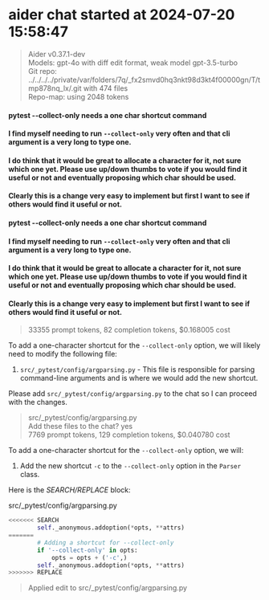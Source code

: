 
# aider chat started at 2024-07-20 15:58:47

> Aider v0.37.1-dev  
> Models: gpt-4o with diff edit format, weak model gpt-3.5-turbo  
> Git repo: ../../../../private/var/folders/7q/_fx2smvd0hq3nkt98d3kt4f00000gn/T/tmp878nq_lx/.git with 474 files  
> Repo-map: using 2048 tokens  

#### pytest --collect-only needs a one char shortcut command  
#### I find myself needing to run `--collect-only` very often and that cli argument is a very long to type one.   
####   
#### I do think that it would be great to allocate a character for it, not sure which one yet. Please use up/down thumbs to vote if you would find it useful or not and eventually proposing which char should be used.   
####   
#### Clearly this is a change very easy to implement but first I want to see if others would find it useful or not.  
#### pytest --collect-only needs a one char shortcut command  
#### I find myself needing to run `--collect-only` very often and that cli argument is a very long to type one.   
####   
#### I do think that it would be great to allocate a character for it, not sure which one yet. Please use up/down thumbs to vote if you would find it useful or not and eventually proposing which char should be used.   
####   
#### Clearly this is a change very easy to implement but first I want to see if others would find it useful or not.  
> 33355 prompt tokens, 82 completion tokens, $0.168005 cost  

To add a one-character shortcut for the `--collect-only` option, we will likely need to modify the following file:

1. `src/_pytest/config/argparsing.py` - This file is responsible for parsing command-line arguments and is where we would add the new shortcut.

Please add `src/_pytest/config/argparsing.py` to the chat so I can proceed with the changes.

> src/_pytest/config/argparsing.py  
> Add these files to the chat? yes  
> 7769 prompt tokens, 129 completion tokens, $0.040780 cost  

To add a one-character shortcut for the `--collect-only` option, we will:

1. Add the new shortcut `-c` to the `--collect-only` option in the `Parser` class.

Here is the *SEARCH/REPLACE* block:

src/_pytest/config/argparsing.py
```python
<<<<<<< SEARCH
        self._anonymous.addoption(*opts, **attrs)
=======
        # Adding a shortcut for --collect-only
        if '--collect-only' in opts:
            opts = opts + ('-c',)
        self._anonymous.addoption(*opts, **attrs)
>>>>>>> REPLACE
```

> Applied edit to src/_pytest/config/argparsing.py  
